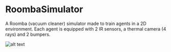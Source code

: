 # RoombaSimulator
A Roomba (vacuum cleaner) simulator made to train agents in a 2D environment. Each agent is equipped with 2 IR sensors, a  thermal camera (4 rays) and 2 bumpers.

![alt text](https://github.com/Palinody/RoombaSimulator/tree/master/files/simulation_captures/test161.png)
